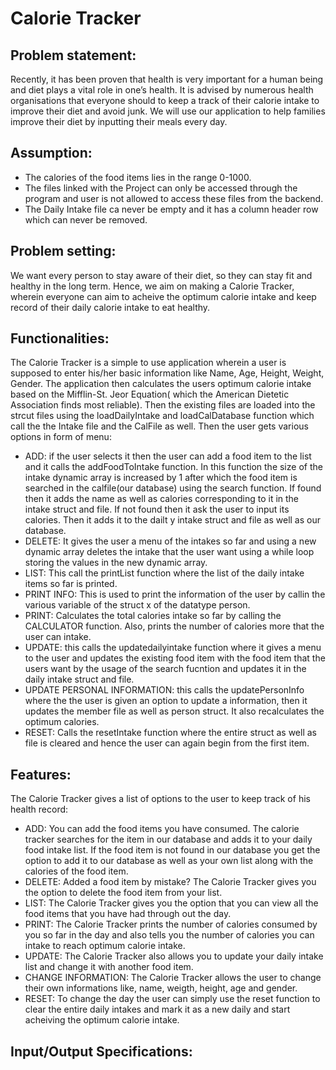 ﻿# Calorie Tracker

## Problem statement: 
Recently, it has been proven that health is very important for a human being and diet plays a vital role in one’s health. It is advised by numerous health organisations that everyone should to keep a track of their calorie intake to improve their diet and avoid junk. We will use our application to help families improve their diet by inputting their meals every day.

## Assumption: 
* The calories of the food items lies in the range 0-1000.
* The files linked with the Project can only be accessed through the program and user is not allowed to access these files from the backend.
* The Daily Intake file ca never be empty and it has a column header row which can never be removed.

## Problem setting: 
We want every person to stay aware of their diet, so they can stay fit and healthy in the long term. Hence, we aim on making a Calorie Tracker, wherein everyone can aim to acheive the optimum calorie intake and keep record of their daily calorie intake to eat healthy. 

## Functionalities:
The Calorie Tracker is a simple to use application wherein a user is supposed to enter his/her basic information like Name, Age, Height, Weight, Gender. The application then calculates the users optimum calorie intake based on the Mifflin-St. Jeor Equation( which the American Dietetic Association finds most reliable). Then the existing files are loaded into the strcut files using the loadDailyIntake and loadCalDatabase function which call the the Intake file and the CalFile as well. Then the user gets various options in form of menu:
* ADD: if the user selects it then the user can add a food item to the list and it calls the addFoodToIntake function. In this function the size of the intake dynamic array is increased by 1 after which the food item is searched in the calfile(our database) using the search function. If found then it adds the name as well as calories corresponding to it in the intake struct and file. If not found then it ask the user to input its calories. Then it adds it to the dailt y intake struct and file as well as our database. 
* DELETE: It gives the user a menu of the intakes so far and using a new dynamic array deletes the intake that the user want using a while loop storing the values in the new dynamic array. 
* LIST: This call the printList function where the list of the daily intake items so far is printed.
* PRINT INFO: This is used to print the information of the user by callin the various variable of the struct x of the datatype person.
* PRINT: Calculates the total calories intake so far by calling the CALCULATOR function. Also, prints the number of calories more that the user can intake.
* UPDATE: this calls the updatedailyintake function where it gives a menu to the user and updates the existing food item with the food item that the users want by the usage of the search fucntion and updates it in the daily intake struct and file.
* UPDATE PERSONAL INFORMATION: this calls the updatePersonInfo where the the user is given an option to update a information, then it updates the member file as well as person struct. It also recalculates the optimum calories.
* RESET: Calls the resetIntake function where the entire struct as well as file is cleared and hence the user can again begin from the first item.

## Features:
The Calorie Tracker gives a list of options to the user to keep track of his health record:
* ADD: You can add the food items you have consumed. The calorie tracker searches for the item in our database and adds it to your daily food intake list. If the food item is not found in our database you get the option to add it to our database as well as your own list along with the calories of the food item.
* DELETE: Added a food item by mistake? The Calorie Tracker gives you the option to delete the food item from your list.
* LIST: The Calorie Tracker gives you the option that you can view all the food items that you have had through out the day.
* PRINT: The Calorie Tracker prints the number of calories consumed by you so far in the day and also tells you the number of calories you can intake to reach optimum calorie intake.
* UPDATE: The Calorie Tracker also allows you to update your daily intake list and change it with another food item.
* CHANGE INFORMATION: The Calorie Tracker allows the user to change their own informations like, name, weigth, height, age and gender.
* RESET: To change the day the user can simply use the reset function to clear the entire daily intakes and mark it as a new daily and start acheiving the optimum calorie intake.
## Input/Output Specifications:

